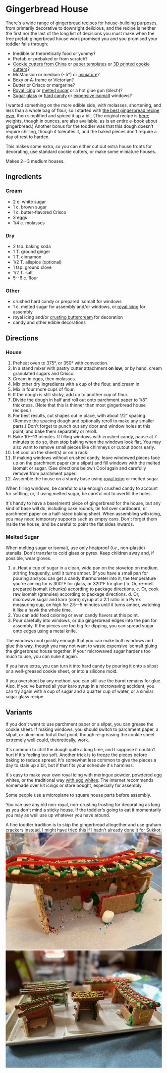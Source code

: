[KitchenAid]: ../indices/kitchenAid.html
[photographed]: ../indices/photographed.html

# Gingerbread House

There's a wide range of gingerbread recipes for house-building purposes, from primarily decorative to downright delicious, and the recipe is neither the first nor the last of the long list of decisions you must make when the free prefab gingerbread house work promised you and you promised your toddler falls through:

* Inedible or theoretically food or yummy?
* Prefab or prebaked or from scratch?
* [Cookie cutters from China](https://www.michaels.com/product/gingerbread-house-cookie-cutter-set-by-celebrate-it-10724090) or [paper templates](https://sallysbakingaddiction.com/wp-content/uploads/2018/12/Sallys-Baking-Recipes-Gingerbread-House-Template.pdf) or [3D printed cookie cutters](https://www.thingiverse.com/thing:5964496)?
* McMansion or medium (~5") or [miniature](https://www.amazon.com/Christmas-Stainless-Chocolate-Biscuit-Decorating/dp/B0779FF1R1?tag=mcdema-20)?
* Boxy or A-frame or Victorian?
* Butter or Crisco or margarine? 
* [Royal icing](../cookies/royalIcing.md) or [melted sugar](https://www.instagram.com/reel/C0rNjZbOVbz/) or a hot glue gun (blech)? 
* [Sugar glass](https://ladyoftheladle.com/dessert/easy-sugar-glass/) or [hard candy](https://www.allmomdoes.com/blog/3-ways-to-make-gingerbread-house-windows-no-candy-thermometer-required/) or [expensive isomalt](https://sugargeekshow.com/recipe/isomalt-recipe/) windows?

I wanted something on the more edible side, with molasses, shortening, and less than a whole bag of flour, so I started with [the best gingerbread recipe ever](https://tikkido.com/blog/BEST-gingerbread-house-recipe-free-printable-templates), then simplified and spiced it up a bit.  (The original recipe is [here](https://tikkido.com/sites/default/files/PDF-gingerbread-house-recipe.pdf); weights, though in ounces, are also available, as is an entire e-book about gingerbread.)  Another bonus for the toddler was that this dough doesn't require chilling, though it tolerates it, and the baked pieces don't require a day of rest to harden.

This makes some extra, so you can either cut out extra house fronts for decorating, use standard cookie cutters, or make some miniature houses.

Makes 2--3 medium houses.

## Ingredients

### Cream

* 2 c. white sugar
* 1 c. brown sugar
* 1 c. butter-flavored Crisco
* 3 eggs
* 1/4 c. molasses

### Dry

* 2 tsp. baking soda
* 1 T. ground ginger
* 1 T. cinnamon
* 1/2 T. allspice (optional)
* 1 tsp. ground clove
* 1/2 T. salt
* 5--6 c. flour

### Other

* crushed hard candy or prepared isomalt for windows
* 1 c. melted sugar for assembly and/or windows, or [royal icing](../cookies/royalIcing.md) for assembly
* royal icing and/or [crusting buttercream](https://sallysbakingaddiction.com/gingerbread-house/#tasty-recipes-66571) for decoration
* candy and other edible decorations

## Directions

### House

1. Preheat oven to 375°, or 350° with convection.
2. In a stand mixer with pastry cutter attachment **on low**, or by hand, cream granulated sugars and Crisco.
3. Cream in eggs, then molasses.
4. Mix other dry ingredients with a cup of the flour, and cream in. 
5. Mix in four more cups of flour.
6. If the dough is still sticky, add up to another cup of flour.
7. Divide the dough in half and roll out onto parchment paper to 1/8" thickness.  (Note that this is thinner than most gingerbread house recipes.)
8. For best results, cut shapes out in place, with about 1/2" spacing.  (Remove the spacing dough and optionally reroll to make any smaller parts.)  Don't forget to punch out any door and window holes at this point, and bake them separately or reroll.
9. Bake 10--13 minutes.  If filling windows with crushed candy, pause at 7 minutes to do so, then stop baking when the windows look flat.  You may also want to remove small pieces like chimneys or cutout doors early. 
10. Let cool on the sheet(s) or on a rack.
11. If making windows without crushed candy, leave windowed pieces face up on the parchment paper (or a silpat) and fill windows with the melted isomalt or sugar.  (See directions below.)  Cool again and carefully remove from parchment paper.
12. Assemble the house on a sturdy base using [royal icing](../cookies/royalIcing.md) or melted sugar.

When filling windows, be careful to use enough crushed candy to account for settling, or, if using melted sugar, be careful not to overfill the holes.

It's handy to have a base(ment) piece of gingerbread for the house, but any kind of base will do, including cake rounds, tin foil over cardboard, or parchment paper on a half-sized baking sheet.  When assembling with icing, you may need temporary supports such as empty cans.  Don't forget them inside the house, and be careful to point the flat sides inwards.

### Melted Sugar

When melting sugar or isomalt, use only heatproof (*i.e.*, non-plastic) utensils.  Don't transfer to cold glass or pyrex.  Keep children away and, if possible, wear gloves.

1. 
    a. Heat a cup of sugar in a clean, wide pan on the stovetop on medium, stirring frequently, until it turns amber.  (If you have a small pan for pouring and you can get a candy thermometer into it, the temperature you're aiming for is 300°F for glass, or 320°F for glue.)
	b. Or, re-melt prepared isomalt (chunks) according to package directions.
	c. Or, cook raw isomalt (granules) according to package directions.
	d. Or, microwave sugar and karo (corn) syrup at a 2:1 ratio in a Pyrex measuring cup, on high for 2.5--5 minutes until it turns amber, watching it like a hawk the whole time.
2. You can add food coloring or even candy flavors at this point.
3. Pour carefully into windows, or dip gingerbread edges into the pan for assembly.  If the pieces are too big for dipping, you can spread sugar onto edges using a metal knife.

The windows cool quickly enough that you can make both windows and glue this way, though you may not want to waste expensive isomalt gluing the gingerbread house together.  If your microwaved sugar hardens too much to use, you can nuke it again.

If you have extra, you can turn it into hard candy by pouring it onto a silpat or a well-greased cookie sheet, or into a silicone mold.

If you overshoot by any method, you can still use the burnt remains for glue.  Also, if you've burned all your karo syrup in a microwaving accident, you can try again with a cup of sugar and a quarter cup of water, or a similar sugar glass recipe.

## Variants

If you don't want to use parchment paper or a silpat, you can grease the cookie sheet.  If making windows, you should switch to parchment paper, a silpat, or aluminum foil at that point, though re-greasing the cookie sheet extremely well could, theoretically, work.

It's common to chill the dough quite a long time, and I suppose it couldn't hurt if it's feeling too soft.  Another trick is to freeze the pieces before baking to reduce spread.  It's somewhat less common to give the pieces a day to stale up a bit, but if that fits your schedule it's harmless.

It's easy to make your own royal icing with meringue powder, powdered egg whites, or the traditional way [with egg whites](../cookies/royalIcing.md).  The internet recommends homemade over kit icings or store bought, especially for assembly.

Some people use a microplane to square house parts before assembly.

You can use any old non-royal, non-crusting frosting for decorating as long as you don't mind a sticky house.  If the toddler's going to eat it momentarily you may as well use up whatever you have around.

A fine toddler tradition is to skip the gingerbread altogether and use graham crackers instead.  I might have tried this if I hadn't already done it for Sukkot:  ![graham cracker sukkah](../images/sukkot1.png)   ![graham cracker sukkot](../images/sukkot3.png)
